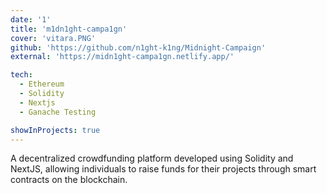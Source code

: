 ```yaml
---
date: '1'
title: 'm1dn1ght-campa1gn'
cover: 'vitara.PNG'
github: 'https://github.com/n1ght-k1ng/Midnight-Campaign'
external: 'https://midn1ght-campa1gn.netlify.app/'

tech:
  - Ethereum
  - Solidity
  - Nextjs
  - Ganache Testing

showInProjects: true
---
```


A decentralized crowdfunding platform developed using Solidity and NextJS, allowing individuals to raise funds for their projects through smart contracts on the blockchain.


